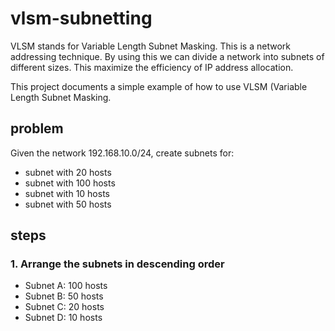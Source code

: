 # vlsm-subnetting
VLSM stands for Variable Length Subnet Masking. This is a network addressing technique. By using this we can divide a network into subnets of different sizes. This maximize the efficiency of IP address allocation.

This project documents a simple example of how to use VLSM (Variable Length Subnet Masking.

## problem
Given the network 192.168.10.0/24, create subnets for:
- subnet with 20 hosts
- subnet with 100 hosts
- subnet with 10 hosts
- subnet with 50 hosts

## steps
### 1. Arrange the subnets in descending order
- Subnet A: 100 hosts
- Subnet B: 50 hosts
- Subnet C: 20 hosts
- Subnet D: 10 hosts
